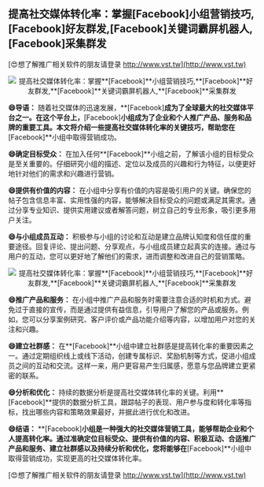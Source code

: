 ## **提高社交媒体转化率：掌握**[Facebook]**小组营销技巧,**[Facebook]**好友群发,**[Facebook]**关键词霸屏机器人,**[Facebook]**采集群发**

[😍想了解推广相关软件的朋友请登录 http://www.vst.tw](http://www.vst.tw)

 <center><img src="https://vst.tw/MP4/tuiguang/png/0.png" alt="提高社交媒体转化率：掌握**[Facebook]**小组营销技巧,**[Facebook]**好友群发,**[Facebook]**关键词霸屏机器人,**[Facebook]**采集群发"></center>

**😄导语：**
随着社交媒体的迅速发展，**[Facebook]**成为了全球最大的社交媒体平台之一。在这个平台上，**[Facebook]**小组成为了企业和个人推广产品、服务和品牌的重要工具。本文将介绍一些提高社交媒体转化率的关键技巧，帮助您在**[Facebook]**小组中取得营销成功。

**😄确定目标受众：**
在加入任何**[Facebook]**小组之前，了解该小组的目标受众是至关重要的。仔细研究小组的描述、定位以及成员的兴趣和行为特征，以便更好地针对他们的需求和兴趣进行营销。

**😄提供有价值的内容：**
在小组中分享有价值的内容是吸引用户的关键。确保您的帖子包含信息丰富、实用性强的内容，能够解决目标受众的问题或满足其需求。通过分享专业知识、提供实用建议或者解答问题，树立自己的专业形象，吸引更多用户关注。

**😄与小组成员互动：**
积极参与小组的讨论和互动是建立品牌认知度和信任度的重要途径。回复评论、提出问题、分享观点，与小组成员建立起真实的连接。通过与用户的互动，您可以更好地了解他们的需求，进而调整和改进自己的营销策略。

 <center><img src="https://vst.tw/MP4/tuiguang/png/1.png" alt="提高社交媒体转化率：掌握**[Facebook]**小组营销技巧,**[Facebook]**好友群发,**[Facebook]**关键词霸屏机器人,**[Facebook]**采集群发"></center>

**😄推广产品和服务：**
在小组中推广产品和服务时需要注意合适的时机和方式。避免过于直接的宣传，而是通过提供有益信息，引导用户了解您的产品或服务。例如，您可以分享案例研究、客户评价或产品功能介绍等内容，以增加用户对您的关注和兴趣。

**😄建立社群感：**
在**[Facebook]**小组中建立社群感是提高转化率的重要因素之一。通过定期组织线上或线下活动，创建专属标识、奖励机制等方式，促进小组成员之间的互动和交流。这样一来，用户更容易产生归属感，愿意与您品牌建立更紧密的联系。

**😄分析和优化：**
持续的数据分析是提高社交媒体转化率的关键。利用**[Facebook]**提供的数据分析工具，跟踪帖子的表现、用户参与度和转化率等指标，找出哪些内容和策略效果最好，并据此进行优化和改进。

**😄结语：**
**[Facebook]**小组是一种强大的社交媒体营销工具，能够帮助企业和个人提高转化率。通过准确定位目标受众、提供有价值的内容、积极互动、合适推广产品和服务、建立社群感以及持续分析和优化，您将能够在**[Facebook]**小组中取得营销成功，实现更高的社交媒体转化率。

[😍想了解推广相关软件的朋友请登录 http://www.vst.tw](http://www.vst.tw)



